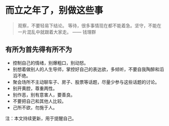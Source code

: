 # 而立之年了，别做这些事

> 观察，不要轻易下结论。 等待，很多事情现在都不能着急。坚守，不能在一片混乱中就跟着大家走。 —— 钱理群

## 有所为首先得有所不为

* 控制自己的情绪，别爆粗口，别动怒。
* 别想着做别人的人生导师，掌控好自己的表达欲，多倾听，不要自我陶醉和滔滔不绝。
* 聚会场所不主动聊车子、房子、股票等话题，尽量少参与这些话题的讨论。
* 别开黄腔，尊重两性。
* 别作恶，别有意害人，要善良。
* 不要把自己和其他人比较。
* 己所不欲，勿施于人。


注：本文持续更新，用于提醒自己。

